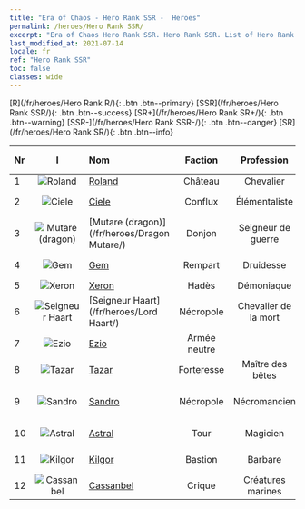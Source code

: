 ```yaml
---
title: "Era of Chaos - Hero Rank SSR -  Heroes"
permalink: /heroes/Hero Rank SSR/
excerpt: "Era of Chaos Hero Rank SSR. Hero Rank SSR. List of Hero Rank  in Era of Chaos"
last_modified_at: 2021-07-14
locale: fr
ref: "Hero Rank SSR"
toc: false
classes: wide
---
```

 [R](/fr/heroes/Hero Rank R/){: .btn .btn--primary} [SSR](/fr/heroes/Hero Rank SSR/){: .btn .btn--success} [SR+](/fr/heroes/Hero Rank SR+/){: .btn .btn--warning} [SSR-](/fr/heroes/Hero Rank SSR-/){: .btn .btn--danger} [SR](/fr/heroes/Hero Rank SR/){: .btn .btn--info} 

  | Nr |  I |    Nom    |  Faction  |  Profession   |  Rang  |    Specialty     | User Rate  | 
  |:---|:--:|:-----------|:-------:|:-------------:|:------:|:-----------------|:----:|
  | 1 | ![Roland](/images/h/h_Roland.jpg) | [Roland](/fr/heroes/Roland/) | Château | Chevalier | **SSR** |  Moral accru | SR+ |
  | 2 | ![Ciele](/images/h/h_Ciele.jpg) | [Ciele](/fr/heroes/Ciele/) | Conflux | Élémentaliste | **SSR** |  Résonance élémentaire | SSR |
  | 3 | ![Mutare (dragon)](/images/h/h_MutareDrake.jpg) | [Mutare (dragon)](/fr/heroes/Dragon Mutare/) | Donjon | Seigneur de guerre | **SSR** |  Éveil du Dragon | SSR |
  | 4 | ![Gem](/images/h/h_Gem.jpg) | [Gem](/fr/heroes/Gem/) | Rempart | Druidesse | **SSR** |  Guérison naturelle | SSR |
  | 5 | ![Xeron](/images/h/h_Xeron.jpg) | [Xeron](/fr/heroes/Xeron/) | Hadès | Démoniaque | **SSR** |  Archidiable | SSR |
  | 6 | ![Seigneur Haart](/images/h/h_LordHaart.jpg) | [Seigneur Haart](/fr/heroes/Lord Haart/) | Nécropole | Chevalier de la mort | **SSR** |  Chevalier de la mort | SR- |
  | 7 | ![Ezio](/images/h/h_Ezio.jpg) | [Ezio](/fr/heroes/Ezio/) | Armée neutre |  | **SSR** |  Confrérie | R+ |
  | 8 | ![Tazar](/images/h/h_Tazar.jpg) | [Tazar](/fr/heroes/Tazar/) | Forteresse | Maître des bêtes | **SSR** |  Rage sanguinaire | SSR |
  | 9 | ![Sandro](/images/h/h_Sandro.jpg) | [Sandro](/fr/heroes/Sandro/) | Nécropole | Nécromancien | **SSR** |  Les Ténèbres se répandent | SSR |
  | 10 | ![Astral](/images/h/h_Astral.jpg) | [Astral](/fr/heroes/Astral/) | Tour | Magicien | **SSR** |  Amplification magique | SSR |
  | 11 | ![Kilgor](/images/h/h_Kilgor.jpg) | [Kilgor](/fr/heroes/Kilgor/) | Bastion | Barbare | **SSR** |  Béhémoth de guerre | SSR |
  | 12 | ![Cassanbel](/images/h/h_Cassanbel.jpg) | [Cassanbel](/fr/heroes/Cassanbel/) | Crique | Créatures marines | **SSR** |  Chant de l'océan | SSR |
